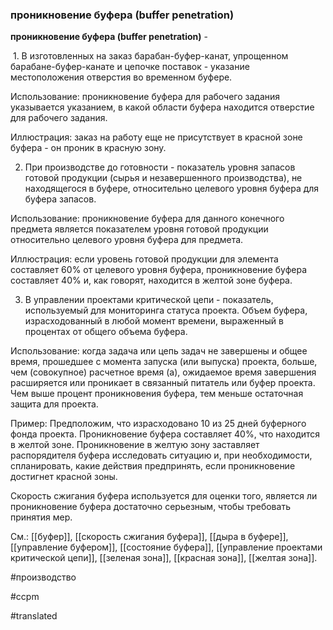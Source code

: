 ### проникновение буфера (buffer penetration)

**проникновение буфера (buffer penetration)** -

 1. В изготовленных на заказ барабан-буфер-канат, упрощенном барабане-буфер-канате и цепочке поставок - указание местоположения отверстия во временном буфере.

Использование: проникновение буфера для рабочего задания указывается указанием, в какой области буфера находится отверстие для рабочего задания.

Иллюстрация: заказ на работу еще не присутствует в красной зоне буфера - он проник в красную зону.

2. При производстве до готовности - показатель уровня запасов готовой продукции (сырья и незавершенного производства), не находящегося в буфере, относительно целевого уровня буфера для буфера запасов.

Использование: проникновение буфера для данного конечного предмета является показателем уровня готовой продукции относительно целевого уровня буфера для предмета.

Иллюстрация: если уровень готовой продукции для элемента составляет 60% от целевого уровня буфера, проникновение буфера составляет 40% и, как говорят, находится в желтой зоне буфера.

3. В управлении проектами критической цепи - показатель, используемый для мониторинга статуса проекта. Объем буфера, израсходованный в любой момент времени, выраженный в процентах от общего объема буфера.

Использование: когда задача или цепь задач не завершены и общее время, прошедшее с момента запуска (или выпуска) проекта, больше, чем (совокупное) расчетное время (а), ожидаемое время завершения расширяется или проникает в связанный питатель или буфер проекта. Чем выше процент проникновения буфера, тем меньше остаточная защита для проекта.

Пример: Предположим, что израсходовано 10 из 25 дней буферного фонда проекта. Проникновение буфера составляет 40%, что находится в желтой зоне. Проникновение в желтую зону заставляет распорядителя буфера исследовать ситуацию и, при необходимости, спланировать, какие действия предпринять, если проникновение достигнет красной зоны.

Скорость сжигания буфера используется для оценки того, является ли проникновение буфера достаточно серьезным, чтобы требовать принятия мер.

См.: [[буфер]], [[скорость сжигания буфера]], [[дыра в буфере]], [[управление буфером]], [[состояние буфера]], [[управление проектами критической цепи]], [[зеленая зона]], [[красная зона]], [[желтая зона]].

#производство

#ccpm

#translated
